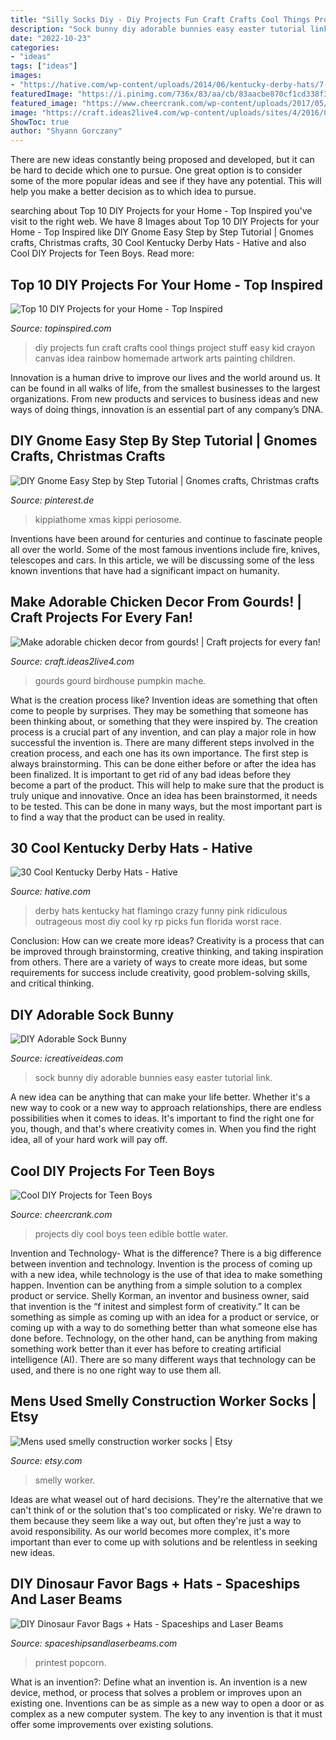 ```yaml
---
title: "Silly Socks Diy - Diy Projects Fun Craft Crafts Cool Things Project Stuff Easy Kid Crayon Canvas Idea Rainbow Homemade Artwork Arts Painting Children"
description: "Sock bunny diy adorable bunnies easy easter tutorial link"
date: "2022-10-23"
categories:
- "ideas"
tags: ["ideas"]
images:
- "https://hative.com/wp-content/uploads/2014/06/kentucky-derby-hats/7-kentucky-derby-hats.jpg"
featuredImage: "https://i.pinimg.com/736x/83/aa/cb/83aacbe870cf1cd338f329a97076704b.jpg"
featured_image: "https://www.cheercrank.com/wp-content/uploads/2017/05/23-cool-diy-projects.jpg"
image: "https://craft.ideas2live4.com/wp-content/uploads/sites/4/2016/08/Gourd-Art-01.jpg"
ShowToc: true
author: "Shyann Gorczany"
---
```



There are new ideas constantly being proposed and developed, but it can be hard to decide which one to pursue. One great option is to consider some of the more popular ideas and see if they have any potential. This will help you make a better decision as to which idea to pursue.

	

		
searching about Top 10 DIY Projects for your Home - Top Inspired you've visit to the right web. We have 8 Images about Top 10 DIY Projects for your Home - Top Inspired like DIY Gnome Easy Step by Step Tutorial | Gnomes crafts, Christmas crafts, 30 Cool Kentucky Derby Hats - Hative and also Cool DIY Projects for Teen Boys. Read more:
		
    
## Top 10 DIY Projects For Your Home - Top Inspired

<img loading=lazy src="http://topinspired.com/wp-content/uploads/2013/07/410.jpg" onerror="this.onerror=null;this.src='https://tse2.mm.bing.net/th?id=OIP.07Ht5oKV_u9BhD2t0UjZIAHaLG&amp;pid=15.1';" alt="Top 10 DIY Projects for your Home - Top Inspired">

_Source: topinspired.com_

>diy projects fun craft crafts cool things project stuff easy kid crayon canvas idea rainbow homemade artwork arts painting children. 

	

Innovation is a human drive to improve our lives and the world around us. It can be found in all walks of life, from the smallest businesses to the largest organizations. From new products and services to business ideas and new ways of doing things, innovation is an essential part of any company’s DNA.

    
## DIY Gnome Easy Step By Step Tutorial | Gnomes Crafts, Christmas Crafts

<img loading=lazy src="https://i.pinimg.com/736x/83/aa/cb/83aacbe870cf1cd338f329a97076704b.jpg" onerror="this.onerror=null;this.src='https://tse4.mm.bing.net/th?id=OIP.Hpddg7rm4VebVdpN8CkTjgHaLG&amp;pid=15.1';" alt="DIY Gnome Easy Step by Step Tutorial | Gnomes crafts, Christmas crafts">

_Source: pinterest.de_

>kippiathome xmas kippi periosome. 

	

Inventions have been around for centuries and continue to fascinate people all over the world. Some of the most famous inventions include fire, knives, telescopes and cars. In this article, we will be discussing some of the less known inventions that have had a significant impact on humanity.

    
## Make Adorable Chicken Decor From Gourds! | Craft Projects For Every Fan!

<img loading=lazy src="https://craft.ideas2live4.com/wp-content/uploads/sites/4/2016/08/Gourd-Art-01.jpg" onerror="this.onerror=null;this.src='https://tse1.mm.bing.net/th?id=OIP.D-4XDrsotLvp2G9UQNJT9AHaJ3&amp;pid=15.1';" alt="Make adorable chicken decor from gourds! | Craft projects for every fan!">

_Source: craft.ideas2live4.com_

>gourds gourd birdhouse pumpkin mache. 

	

What is the creation process like?
Invention ideas are something that often come to people by surprises. They may be something that someone has been thinking about, or something that they were inspired by. The creation process is a crucial part of any invention, and can play a major role in how successful the invention is. There are many different steps involved in the creation process, and each one has its own importance. 
The first step is always brainstorming. This can be done either before or after the idea has been finalized. It is important to get rid of any bad ideas before they become a part of the product. This will help to make sure that the product is truly unique and innovative. Once an idea has been brainstormed, it needs to be tested. This can be done in many ways, but the most important part is to find a way that the product can be used in reality.

    
## 30 Cool Kentucky Derby Hats - Hative

<img loading=lazy src="https://hative.com/wp-content/uploads/2014/06/kentucky-derby-hats/7-kentucky-derby-hats.jpg" onerror="this.onerror=null;this.src='https://tse4.mm.bing.net/th?id=OIP.IANVJXUthWjuD_UNc3vWfgHaLN&amp;pid=15.1';" alt="30 Cool Kentucky Derby Hats - Hative">

_Source: hative.com_

>derby hats kentucky hat flamingo crazy funny pink ridiculous outrageous most diy cool ky rp picks fun florida worst race. 

	

Conclusion: How can we create more ideas?
Creativity is a process that can be improved through brainstorming, creative thinking, and taking inspiration from others. There are a variety of ways to create more ideas, but some requirements for success include creativity, good problem-solving skills, and critical thinking.

    
## DIY Adorable Sock Bunny

<img loading=lazy src="https://www.icreativeideas.com/wp-content/uploads/2014/04/DIY-Adorable-Sock-Bunny-8.jpg" onerror="this.onerror=null;this.src='https://tse1.mm.bing.net/th?id=OIP.NOequAShCivvIaO1qieZQgHaLD&amp;pid=15.1';" alt="DIY Adorable Sock Bunny">

_Source: icreativeideas.com_

>sock bunny diy adorable bunnies easy easter tutorial link. 

	

A new idea can be anything that can make your life better. Whether it's a new way to cook or a new way to approach relationships, there are endless possibilities when it comes to ideas. It's important to find the right one for you, though, and that's where creativity comes in. When you find the right idea, all of your hard work will pay off.

    
## Cool DIY Projects For Teen Boys

<img loading=lazy src="https://www.cheercrank.com/wp-content/uploads/2017/05/23-cool-diy-projects.jpg" onerror="this.onerror=null;this.src='https://tse1.mm.bing.net/th?id=OIP.DHZTR843NMf5MRlNajo1ewHaLw&amp;pid=15.1';" alt="Cool DIY Projects for Teen Boys">

_Source: cheercrank.com_

>projects diy cool boys teen edible bottle water. 

	

Invention and Technology- What is the difference?
There is a big difference between invention and technology. Invention is the process of coming up with a new idea, while technology is the use of that idea to make something happen. Invention can be anything from a simple solution to a complex product or service. Shelly Korman, an inventor and business owner, said that invention is the “f initest and simplest form of creativity.” It can be something as simple as coming up with an idea for a product or service, or coming up with a way to do something better than what someone else has done before. Technology, on the other hand, can be anything from making something work better than it ever has before to creating artificial intelligence (AI). There are so many different ways that technology can be used, and there is no one right way to use them all.

    
## Mens Used Smelly Construction Worker Socks | Etsy

<img loading=lazy src="https://i.etsystatic.com/25686637/r/il/ab47cc/3034902044/il_1588xN.3034902044_184j.jpg" onerror="this.onerror=null;this.src='https://tse3.mm.bing.net/th?id=OIP.ieNYGvxpY8HX-6tJPpp4vgHaJ3&amp;pid=15.1';" alt="Mens used smelly construction worker socks | Etsy">

_Source: etsy.com_

>smelly worker. 

	

Ideas are what weasel out of hard decisions. They're the alternative that we can't think of or the solution that's too complicated or risky. We're drawn to them because they seem like a way out, but often they're just a way to avoid responsibility. As our world becomes more complex, it's more important than ever to come up with solutions and be relentless in seeking new ideas.

    
## DIY Dinosaur Favor Bags + Hats - Spaceships And Laser Beams

<img loading=lazy src="https://spaceshipsandlaserbeams.com/wp-content/uploads/2015/09/dinosaur-favor-bag-94493py.jpg" onerror="this.onerror=null;this.src='https://tse3.mm.bing.net/th?id=OIP.jj46i9mqzRR70k3DpGX4ZAHaLm&amp;pid=15.1';" alt="DIY Dinosaur Favor Bags + Hats - Spaceships and Laser Beams">

_Source: spaceshipsandlaserbeams.com_

>printest popcorn. 

	

What is an invention?: Define what an invention is.
An invention is a new device, method, or process that solves a problem or improves upon an existing one. Inventions can be as simple as a new way to open a door or as complex as a new computer system. The key to any invention is that it must offer some improvements over existing solutions.

